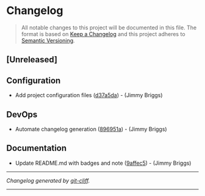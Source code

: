 # Changelog

> All notable changes to this project will be documented in this file. The format is based on
[Keep a Changelog](http://keepachangelog.com/) and this project adheres to
[Semantic Versioning](http://semver.org/).

## [Unreleased]

## Configuration

- Add project configuration files ([d37a5da](https://github.com/jimbrig/.dotfiles/commit/d37a5da04924ac8736b6776f18e094e9b29fd169))  - (Jimmy Briggs)

## DevOps

- Automate changelog generation ([896951a](https://github.com/jimbrig/.dotfiles/commit/896951a5d2598e2a994b309d0b06f4225cc38cf6))  - (Jimmy Briggs)

## Documentation

- Update README.md with badges and note ([9affec5](https://github.com/jimbrig/.dotfiles/commit/9affec5c2290a1a2d6b0af855d57d9be0efdb222))  - (Jimmy Briggs)

***
*Changelog generated by [git-cliff](https://github.com/orhun/git-cliff).*
***
